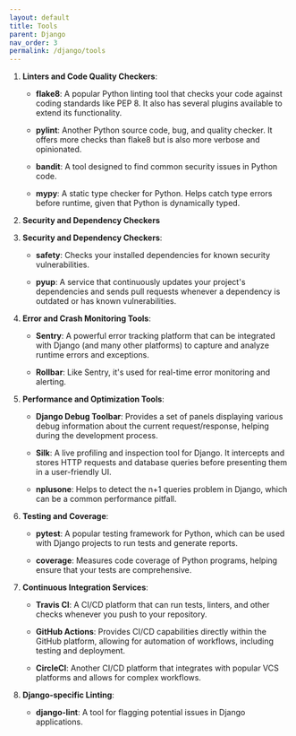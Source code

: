 ```yaml
---
layout: default
title: Tools
parent: Django
nav_order: 3
permalink: /django/tools
---
```


1. **Linters and Code Quality Checkers**:
   
   - **flake8**: A popular Python linting tool that checks your code against coding standards like PEP 8. It also has several plugins available to extend its functionality.
   
   - **pylint**: Another Python source code, bug, and quality checker. It offers more checks than flake8 but is also more verbose and opinionated.
     
   - **bandit**: A tool designed to find common security issues in Python code.
     
   - **mypy**: A static type checker for Python. Helps catch type errors before runtime, given that Python is dynamically typed.

2. **Security and Dependency Checkers**

2. **Security and Dependency Checkers**:
   
   - **safety**: Checks your installed dependencies for known security vulnerabilities.
   
   - **pyup**: A service that continuously updates your project's dependencies and sends pull requests whenever a dependency is outdated or has known vulnerabilities.

3. **Error and Crash Monitoring Tools**:
   
   - **Sentry**: A powerful error tracking platform that can be integrated with Django (and many other platforms) to capture and analyze runtime errors and exceptions.
   
   - **Rollbar**: Like Sentry, it's used for real-time error monitoring and alerting.

4. **Performance and Optimization Tools**:

   - **Django Debug Toolbar**: Provides a set of panels displaying various debug information about the current request/response, helping during the development process.
   
   - **Silk**: A live profiling and inspection tool for Django. It intercepts and stores HTTP requests and database queries before presenting them in a user-friendly UI.
   
   - **nplusone**: Helps to detect the n+1 queries problem in Django, which can be a common performance pitfall.

5. **Testing and Coverage**:

   - **pytest**: A popular testing framework for Python, which can be used with Django projects to run tests and generate reports.
   
   - **coverage**: Measures code coverage of Python programs, helping ensure that your tests are comprehensive.

6. **Continuous Integration Services**:

   - **Travis CI**: A CI/CD platform that can run tests, linters, and other checks whenever you push to your repository.
   
   - **GitHub Actions**: Provides CI/CD capabilities directly within the GitHub platform, allowing for automation of workflows, including testing and deployment.
   
   - **CircleCI**: Another CI/CD platform that integrates with popular VCS platforms and allows for complex workflows.

7. **Django-specific Linting**:

   - **django-lint**: A tool for flagging potential issues in Django applications. 
